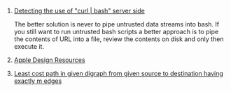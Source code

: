 1. [Detecting the use of "curl | bash" server side](https://www.idontplaydarts.com/2016/04/detecting-curl-pipe-bash-server-side/)

   The better solution is never to pipe untrusted data streams into bash. If you still want to run untrusted bash scripts a better approach is to pipe the contents of URL into a file, review the contents on disk and only then execute it.

2. [Apple Design Resources](https://developer.apple.com/design/resources/)


3. [Least cost path in given digraph from given source to destination having exactly m edges](http://www.techiedelight.com/least-cost-path-digraph-source-destination-m-edges/)